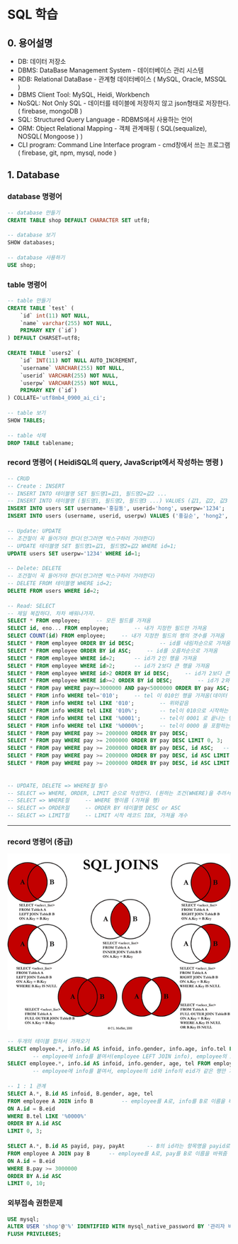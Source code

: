 # SQL 학습

## 0. 용어설명
- DB: 데이터 저장소
- DBMS: DataBase Management System - 데이터베이스 관리 시스템
- RDB: Relational DataBase - 관계형 데이터베이스 ( MySQL, Oracle, MSSQL )
- DBMS Client Tool: MySQL, Heidi, Workbench
- NoSQL: Not Only SQL - 데이터를 테이블에 저장하지 않고 json형태로 저장한다. ( firebase, mongoDB )
- SQL: Structured Query Language - RDBMS에서 사용하는 언어
- ORM: Object Relational Mapping - 객체 관계매핑 ( SQL(sequalize), NOSQL( Mongoose ) )
- CLI program: Command Line Interface program - cmd창에서 쓰는 프로그램 ( firebase, git, npm, mysql, node )

## 1. Database
### database 명령어
```sql
-- database 만들기
CREATE TABLE shop DEFAULT CHARACTER SET utf8;

-- database 보기
SHOW databases;

-- database 사용하기
USE shop;
```

### table 명령어
```sql
-- table 만들기
CREATE TABLE `test` (
	`id` int(11) NOT NULL,
	`name` varchar(255) NOT NULL, 
	PRIMARY KEY (`id`)
) DEFAULT CHARSET=utf8;

CREATE TABLE `users2` (
	`id` INT(11) NOT NULL AUTO_INCREMENT,
	`username` VARCHAR(255) NOT NULL,
	`userid` VARCHAR(255) NOT NULL,
	`userpw` VARCHAR(255) NOT NULL,
	PRIMARY KEY (`id`)
) COLLATE='utf8mb4_0900_ai_ci';

-- table 보기
SHOW TABLES;

-- table 삭제
DROP TABLE tablename;
```

### record 명령어 ( HeidiSQL의 query, JavaScript에서 작성하는 명령 )
```sql
-- CRUD
-- Create : INSERT
-- INSERT INTO 테이블명 SET 필드명1=값1, 필드명2=값2 ...
-- INSERT INTO 테이블명 (필드명1, 필드명2, 필드명3 ...) VALUES (값1, 값2, 값3 ...)
INSERT INTO users SET username='홍길동', userid='hong', userpw='1234';
INSERT INTO users (username, userid, userpw) VALUES ('홍길순', 'hong2', '1234');

-- Update: UPDATE
-- 조건절이 꼭 들어가야 한다(안그러면 박스구하러 가야한다)
-- UPDATE 테이블명 SET 필드명1=값1, 필드명2=값2 WHERE id=1;
UPDATE users SET userpw='1234' WHERE id=1;

-- Delete: DELETE
-- 조건절이 꼭 들어가야 한다(안그러면 박스구하러 가야한다)
-- DELETE FROM 테이블명 WHERE id=2;
DELETE FROM users WHERE id=2;

-- Read: SELECT
-- 제일 복잡하다. 차차 배워나가자.
SELECT * FROM employee;		-- 모든 필드를 가져옴
SELECT id, eno... FROM employee;		-- 내가 지정한 필드만 가져옴
SELECT COUNT(id) FROM employee;		-- 내가 지정한 필드의 행의 갯수를 가져옴
SELECT * FROM employee ORDER BY id DESC;		-- id를 내림차순으로 가져옴
SELECT * FROM employee ORDER BY id ASC;		-- id를 오름차순으로 가져옴
SELECT * FROM employee WHERE id=2;		-- id가 2인 행을 가져옴
SELECT * FROM employee WHERE id>2;		-- id가 2보다 큰 행을 가져옴
SELECT * FROM employee WHERE id>2 ORDER BY id DESC;		-- id가 2보다 큰 행을 내림차순으로 가져옴
SELECT * FROM employee WHERE id>=2 ORDER BY id DESC;		-- id가 2와 같거나 큰 행을 내림차순으로 가져옴
SELECT * FROM pay WHERE pay>=3000000 AND pay<5000000 ORDER BY pay ASC;		-- pay가 3백이상 5백미만인 행을 오름차순으로 가져옴
SELECT * FROM info WHERE tel='010';		-- tel 이 010인 행을 가져옴(데이터 없음)
SELECT * FROM info WHERE tel LIKE '010';		-- 위와같음
SELECT * FROM info WHERE tel LIKE '010%';		-- tel이 010으로 시작하는 행을 가져옴
SELECT * FROM info WHERE tel LIKE '%0001';		-- tel이 0001 로 끝나는 행을 가져옴
SELECT * FROM info WHERE tel LIKE '%0000%';		-- tel이 0000 을 포함하는 행을 가져옴(앞 뒤에 뭐가 있든 0000만 포함하면 가져온다)
SELECT * FROM pay WHERE pay >= 2000000 ORDER BY pay DESC;
SELECT * FROM pay WHERE pay >= 2000000 ORDER BY pay DESC LIMIT 0, 3;
SELECT * FROM pay WHERE pay >= 2000000 ORDER BY pay DESC, id ASC;	-- pay가 3백 이상인 행을 내림차순으로 정렬하고 pay값이 같은 행들을 id 오름차순으로 다시 정렬
SELECT * FROM pay WHERE pay >= 2000000 ORDER BY pay DESC, id ASC LIMIT 0, 3;	-- pay 3백 이상인 행을 내림차순으로 정렬후 pay가 같은 행들을 id 오름차순으로 재정렬 후 0번자리부터 상위 3개를 불러옴
SELECT * FROM pay WHERE pay >= 2000000 ORDER BY pay DESC, id ASC LIMIT 3, 3;	-- 3번자리부터 상위 3개를 불러옴(3등 ~ 5등 까지를 가져옴: INDEX개념)


-- UPDATE, DELETE => WHERE절 필수
-- SELECT => WHERE, ORDER, LIMIT 순으로 작성한다. (원하는 조건(WHERE)을 추려서 정렬(OPDER)시킨 후 원하는 데이터만(LIMIT) 가져온다)
-- SELECT => WHERE절		-- WHERE 행이름 (가져올 행)
-- SELECT => ORDER절		-- ORDER BY 테이블명 DESC or ASC
-- SELECT => LIMIT절		-- LIMIT 시작 레코드 IDX, 가져올 개수
```

---
### record 명령어 (중급)

![SQL JOIN](./img/sql-join.png)

```sql
-- 두개의 테이블 합쳐서 가져오기
SELECT employee.*, info.id AS infoid, info.gender, info.age, info.tel FROM employee LEFT JOIN info ON employee.id = info.eid;
		-- employee에 info를 붙여서(employee LEFT JOIN info), employee의 id와 info의 eid가 같은 행만(ON employee.id = info.eid) 가져온다 (WERE, ORER, LIMIT 다 쓸수 있음)
SELECT employee.*, info.id AS infoid, info.gender, age, tel FROM employee JOIN info ON employee.id = info.eid WHERE info.tel LIKE '%0000%' ORDER BY employee.id ASC LIMIT 0, 3;
		-- employee에 info를 붙여서, employee의 id와 info의 eid가 같은 행만 가져오는데, info.tel에 0000이 들어있는 것들을 오름차순 정렬하여 위에서 3개만 가져온다.

-- 1 : 1 관계
SELECT A.*, B.id AS infoid, B.gender, age, tel 
FROM employee A JOIN info B 		-- employee를 A로, info를 B로 이름을 바꿔줌
ON A.id = B.eid 
WHERE B.tel LIKE '%0000%' 
ORDER BY A.id ASC 
LIMIT 0, 3;

SELECT A.*, B.id AS payid, pay, payAt 		-- B의 id라는 항목명을 payid로 바꿔줌
FROM employee A JOIN pay B 		-- employee를 A로, pay를 B로 이름을 바꿔줌
ON A.id = B.eid 
WHERE B.pay >= 3000000 
ORDER BY A.id ASC 
LIMIT 0, 10;
```


### 외부접속 권한문제
```sql
USE mysql;
ALTER USER 'shop'@'%' IDENTIFIED WITH mysql_native_password BY '관리자 비밀번호';
FLUSH PRIVILEGES;
```